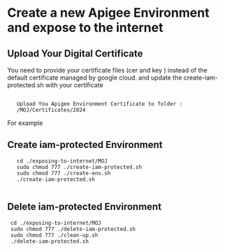 # Create a new Apigee Environment and expose to the internet

## Upload Your Digital Certificate 

You need to provide your certificate files (cer and key ) instead of the default certificate managed by google cloud.
and update the create-iam-protected.sh with your certificate 

 ```
 
	Upload You Apigee Environment Certificate to folder :
	/MOJ/Certificates/2024 
 
```
 
For example
## Create iam-protected Environment

 ```
 	cd ./exposing-to-internet/MOJ
 	sudo chmod 777 ./create-iam-protected.sh
 	sudo chmod 777 ./create-env.sh
  	./create-iam-protected.sh
  
  ```
  
  
## Delete iam-protected Environment

 ```
  cd ./exposing-to-internet/MOJ
  sudo chmod 777 ./delete-iam-protected.sh
  sudo chmod 777 ./clean-up.sh
  ./delete-iam-protected.sh
  
 ```
